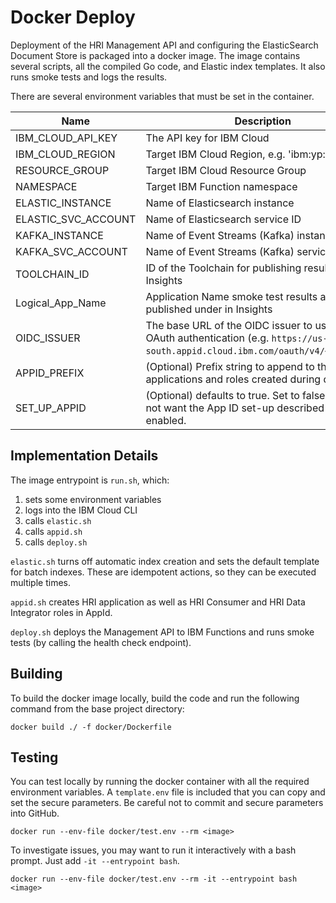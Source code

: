 # Docker Deploy
Deployment of the HRI Management API and configuring the ElasticSearch Document Store is packaged into a docker image. The image contains several scripts, all the compiled Go code, and Elastic index templates. It also runs smoke tests and logs the results.

There are several environment variables that must be set in the container.

|  Name     | Description         |
|-----------|---------------------|
| IBM_CLOUD_API_KEY   | The API key for IBM Cloud |
| IBM_CLOUD_REGION    | Target IBM Cloud Region, e.g. 'ibm:yp:us-south' |
| RESOURCE_GROUP      | Target IBM Cloud Resource Group |
| NAMESPACE           | Target IBM Function namespace |
| ELASTIC_INSTANCE    | Name of Elasticsearch instance |
| ELASTIC_SVC_ACCOUNT | Name of Elasticsearch service ID |
| KAFKA_INSTANCE      | Name of Event Streams (Kafka) instance |
| KAFKA_SVC_ACCOUNT   | Name of Event Streams (Kafka) service ID |
| TOOLCHAIN_ID        | ID of the Toolchain for publishing results to Insights |
| Logical_App_Name    | Application Name smoke test results are published under in Insights |
| OIDC_ISSUER         | The base URL of the OIDC issuer to use for OAuth authentication (e.g. `https://us-south.appid.cloud.ibm.com/oauth/v4/<tenantId>`)               |
| APPID_PREFIX        | (Optional) Prefix string to append to the AppId applications and roles created during deployment                                                |
| SET_UP_APPID        | (Optional) defaults to true. Set to false if you do not want the App ID set-up described [above](#using-app-id-for-oidc-authentication) enabled. |

## Implementation Details

The image entrypoint is `run.sh`, which:
 1. sets some environment variables
 1. logs into the IBM Cloud CLI
 1. calls `elastic.sh`
 1. calls `appid.sh` 
 1. calls `deploy.sh`

`elastic.sh` turns off automatic index creation and sets the default template for batch indexes. These are idempotent actions, so they can be executed multiple times.

`appid.sh` creates HRI application as well as HRI Consumer and HRI Data Integrator roles in AppId.

`deploy.sh` deploys the Management API to IBM Functions and runs smoke tests (by calling the health check endpoint).

## Building
To build the docker image locally, build the code and run the following command from the base project directory:
```shell script
docker build ./ -f docker/Dockerfile
```

## Testing
You can test locally by running the docker container with all the required environment variables. A `template.env` file is included that you can copy and set the secure parameters. Be careful not to commit and secure parameters into GitHub.

```shell script
docker run --env-file docker/test.env --rm <image>
```

To investigate issues, you may want to run it interactively with a bash prompt. Just add `-it --entrypoint bash`.
```shell script
docker run --env-file docker/test.env --rm -it --entrypoint bash <image>
```
